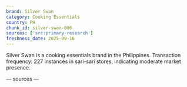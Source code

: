 ```yaml
---
brand: Silver Swan
category: Cooking Essentials
country: PH
chunk_id: silver-swan-000
sources: ['src:primary-research']
freshness_date: 2025-09-16
---
```


Silver Swan is a cooking essentials brand in the Philippines. Transaction frequency: 227 instances in sari-sari stores, indicating moderate market presence.

— sources —
